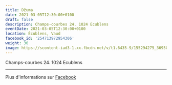 ```yaml
---
title: Džuma
date: 2021-03-05T12:30:00+0100
draft: false
description: Champs-courbes 24. 1024 Ecublens
eventDate: 2021-03-05T12:30:00+0100
location: Écublens, Vaud
facebook_id: '254713972954306'
weight: 30
image: https://scontent-iad3-1.xx.fbcdn.net/v/t1.6435-9/155294275_3695079563921169_4909597834044538694_n.jpg?_nc_cat=101&ccb=1-7&_nc_sid=9e60e4&_nc_ohc=h1tPSMWYu6gQ7kNvwHtCyKf&_nc_oc=AdlECtW5OsFfqHU9fixKOnqHiXQYFxC5hyounDpExZGVQKEHyaMEcFcOtxlTKlhvpu4&_nc_zt=23&_nc_ht=scontent-iad3-1.xx&edm=ABTKTjYEAAAA&_nc_gid=szfKYSzN43wbH9ZeMrrDkQ&oh=00_AfdLcybT6pHYpygkOYcX5yDstxgYJGN6WgayFkTe0ryRSw&oe=6916835B
---
```


Champs-courbes 24. 1024 Ecublens

---

Plus d'informations sur [Facebook](https://facebook.com/events/254713972954306)